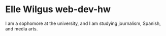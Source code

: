 # Elle Wilgus web-dev-hw
I am a sophomore at the university, and I am studying journalism, Spanish, and media arts. 
